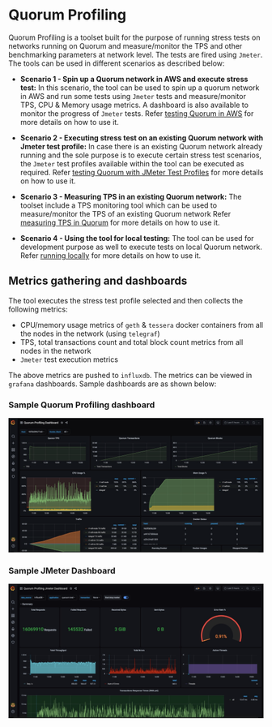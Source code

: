 # Quorum Profiling
Quorum Profiling is a toolset built for the purpose of running stress tests on networks running on Quorum and measure/monitor the TPS and other benchmarking parameters at network level. The tests are fired using `Jmeter`. The tools can be used in different scenarios as described below:


* **Scenario 1 - Spin up a Quorum network in AWS and execute stress test:** 
In this scenario, the tool can be used to spin up a quorum network in AWS and run some tests using `Jmeter` tests and measure/monitor TPS, CPU & Memory usage metrics. A dashboard is also available to monitor the progress of `Jmeter` tests. Refer [testing Quorum in AWS](stresstest-aws/README.md) for more details on how to use it.

* **Scenario 2 - Executing stress test on an existing Quorum network with Jmeter test profile:**
In case there is an existing Quorum network already running and the sole purpose is to execute certain stress test scenarios, the `Jmeter` test profiles available within the tool can be executed as required. Refer [testing Quorum with JMeter Test Profiles](stresstest-aws/jmeter-test/README.md) for more details on how to use it.

* **Scenario 3 - Measuring TPS in an existing Quorum network:**
The toolset include a TPS monitoring tool which can be used to measure/monitor the TPS of an existing Quorum network
Refer [measuring TPS in Quorum](tps-monitor/README.md) for more details on how to use it.

* **Scenario 4 - Using the tool for local testing:**
The tool can be used for development purpose as well to execute tests on local Quorum network. Refer [running locally](scripts/README.md) for more details on how to use it.

## Metrics gathering and dashboards
The tool executes the stress test profile selected and then collects the following metrics:
 * CPU/memory usage metrics of `geth` & `tessera` docker containers from all the nodes in the network (using `telegraf`)
 * TPS, total transactions count and total block count metrics from all nodes in the network
 * `Jmeter` test execution metrics
 
 The above metrics are pushed to `influxdb`. The metrics can be viewed in `grafana` dashboards. Sample dashboards are as shown below:
  

 ### Sample Quorum Profiling dashboard
 
 ![Quorum Dashboard](images/quorumDashboard.jpeg) 
 
 ### Sample JMeter Dashboard
  
 ![Jmeter Dashboard](images/jmeterDashboard.jpeg) 
